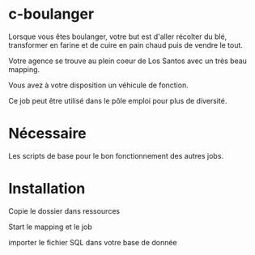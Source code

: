 # c-boulanger
Lorsque vous êtes boulanger, votre but est d'aller récolter du blé, transformer en farine et de cuire en pain chaud puis de vendre le tout.

Votre agence se trouve au plein coeur de Los Santos avec un très beau mapping.

Vous avez à votre disposition un véhicule de fonction.

Ce job peut être utilisé dans le pôle emploi pour plus de diversité.

# Nécessaire
Les scripts de base pour le bon fonctionnement des autres jobs.

# Installation
Copie le dossier dans ressources 

Start le mapping et le job

importer le fichier SQL dans votre base de donnée

